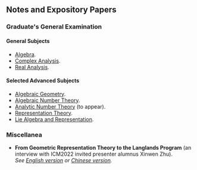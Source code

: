 ## Notes and Expository Papers

### Graduate's General Examination

#### General Subjects
- [Algebra](./genalg/genalg.md).
- [Complex Analysis](./gencplx/gencplx.md).
- [Real Analysis](./genreal/genreal.md).

#### Selected Advanced Subjects
- [Algebraic Geometry](./genag/genag.md).
- [Algebraic Number Theory](./genalgnt/genalgnt.md).
- [Analytic Number Theory](./genannt/genannt.md) (to appear).
- [Representation Theory](./genrep/genrep.md).
- [Lie Algebra and Representation](./genlie/genlie.md).


### Miscellanea

- **From Geometric Representation Theory to the Langlands Program** (an interview with ICM2022 invited presenter alumnus Xinwen Zhu). <br/>
  _See [English version](./miscellanea/Zhu-interview-en.pdf) or [Chinese version](./miscellanea/Zhu-interview-ch.pdf)._